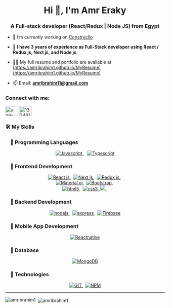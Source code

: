 <h1 align="center">Hi 👋, I'm Amr Eraky</h1>
<h3 align="center">A Full-stack developer (React/Redux | Node JS) from Egypt</h3>

- 🔭 I’m currently working on [Construcllo](https://www.construcllo.com/)

- 💬 **I have 3 years of experience as Full-Stack developer using React / Redux js, Next js, and Node js.**

- 👨‍💻 My full resume and portfolio are available at [https://amribrahim1.github.io/MyResume](https://amribrahim1.github.io/MyResume)

- 📫 Email: **amribrahim11@gmail.com**

<h3 align="left">Connect with me:</h3>
<p align="left">
<a href="https://linkedin.com/in/amr-eraky" target="blank"><img align="center" src="https://raw.githubusercontent.com/rahuldkjain/github-profile-readme-generator/master/src/images/icons/Social/linked-in-alt.svg" alt="amr-eraky" height="30" width="40" /></a>
<a href="https://stackoverflow.com/users/13346156" target="blank"><img align="center" src="https://raw.githubusercontent.com/rahuldkjain/github-profile-readme-generator/master/src/images/icons/Social/stack-overflow.svg" alt="13346156" height="30" width="40" /></a>
</p>

### 🛠️ My Skills
<h3 align="left">&nbsp;&nbsp;&nbsp;&nbsp;🔵 Programming Languages</h3>
<div align="center">
<a href="https://developer.mozilla.org/en-US/docs/Web/JavaScript" target="_blank" rel="noreferrer"> <img src="https://img.shields.io/badge/JavaScript-323330?style=for-the-badge&logo=javascript&logoColor=F7DF1E" alt="Javascript" /> </a>&nbsp;&nbsp;
<a href="https://www.typescriptlang.org/" target="_blank" rel="noreferrer"><img src="https://img.shields.io/badge/TypeScript-007ACC?style=for-the-badge&logo=typescript&logoColor=white" alt="Typescript" /> </a>
</div>
<h3 align="left">&nbsp;&nbsp;&nbsp;&nbsp;🔵 Frontend Development</h3>
<div align="center">
  <a href="https://reactjs.org/" target="_blank" rel="noreferrer"> <img src="https://img.shields.io/badge/React-20232A?style=for-the-badge&logo=react&logoColor=61DAFB" alt='React js' /> </a>&nbsp;
  <a href="https://nextjs.org/" target="_blank" rel="noreferrer"> <img src="https://img.shields.io/badge/Next js-000?style=for-the-badge&logo=next.js" alt='Next js' /> </a>&nbsp;
  <a href="https://redux.js.org/" target="_blank" rel="noreferrer"> <img src="https://img.shields.io/badge/Redux-593D88?style=for-the-badge&logo=redux&logoColor=white" alt='Redux js' /> </a>&nbsp;
  <br />
  <a href="https://mui.com/" target="_blank" rel="noreferrer"> <img src="https://img.shields.io/badge/Material%20UI-007FFF?style=for-the-badge&logo=mui&logoColor=white" alt='Material ui' /> </a>&nbsp;
  <a href="https://getbootstrap.com" target="_blank" rel="noreferrer"> <img src="https://img.shields.io/badge/Bootstrap-563D7C?style=for-the-badge&logo=bootstrap&logoColor=white" alt='Bootstrap' /> </a>&nbsp;
  <br />
  <a href="https://www.w3.org/html/" target="_blank" rel="noreferrer"> <img src="https://img.shields.io/badge/HTML5-E34F26?style=for-the-badge&logo=html5&logoColor=white" alt="html5"/> </a>&nbsp;
  <a href="https://www.w3schools.com/css/" target="_blank" rel="noreferrer"> <img src="https://img.shields.io/badge/CSS3-1572B6?style=for-the-badge&logo=css3&logoColor=white" alt="css3" />&nbsp;
  <a href="https://sass-lang.com" target="_blank" rel="noreferrer"> <img src="https://img.shields.io/badge/Sass-CC6699?style=for-the-badge&logo=sass&logoColor=white" /> </a>&nbsp;
</div>
<h3 align="left">&nbsp;&nbsp;&nbsp;&nbsp;🔵 Backend Development</h3>
<div align="center">
<a href="https://nodejs.org" target="_blank" rel="noreferrer"> <img src="https://img.shields.io/badge/Node.js-339933?style=for-the-badge&logo=nodedotjs&logoColor=white" alt="nodejs"/> </a>&nbsp;
  <a href="https://expressjs.com" target="_blank" rel="noreferrer"> <img src="https://img.shields.io/badge/Express.js-000000?style=for-the-badge&logo=express&logoColor=white" alt="express" /> </a>&nbsp;
  <a href="https://firebase.google.com/" target="_blank" rel="noreferrer"> <img src="https://img.shields.io/badge/firebase-ffca28?style=for-the-badge&logo=firebase&logoColor=black" alt="Firebase" /> </a>
</div>
<h3 align="left">&nbsp;&nbsp;&nbsp;&nbsp;🔵 Mobile App Development</h3>
<div align="center">
<a href="https://reactnative.dev/" target="_blank" rel="noreferrer"> <img src="https://img.shields.io/badge/React_Native-20232A?style=for-the-badge&logo=react&logoColor=61DAFB" alt="Reactnative" /> </a>
</div>
<h3 align="left">&nbsp;&nbsp;&nbsp;&nbsp;🔵 Database</h3>
<div align="center">
<a href="https://www.mongodb.com/" target="_blank" rel="noreferrer"> <img src="https://img.shields.io/badge/mongoDB-001d2a?style=for-the-badge&logo=mongodb" alt="MongoDB" /> </a>
</div>
<h3 align="left">&nbsp;&nbsp;&nbsp;&nbsp;🔵 Technologies</h3>
<div align="center">
<a href="https://git-scm.com/" target="_blank" rel="noreferrer"> <img src="https://img.shields.io/badge/Git-f0f0e8?style=for-the-badge&logo=git&logoColor=#f44d27" alt="GIT" /> </a>&nbsp;
<a href="https://www.npmjs.com" target="_blank" rel="noreferrer"> <img src="https://img.shields.io/badge/NPM-c60000?style=for-the-badge&logo=npm&logoColor=#f44d27" alt="NPM" /> </a>
</div>
<hr/>

<p><img align="left" src="https://github-readme-stats.vercel.app/api/top-langs?username=amribrahim1&show_icons=true&locale=en&layout=compact" alt="amribrahim1" /></p>

<p>&nbsp;<img align="center" src="https://github-readme-stats.vercel.app/api?username=amribrahim1&show_icons=true&locale=en" alt="amribrahim1" /></p>

